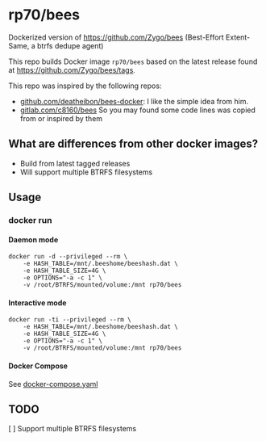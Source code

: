 # rp70/bees
Dockerized version of https://github.com/Zygo/bees (Best-Effort Extent-Same, a btrfs dedupe agent)

This repo builds Docker image `rp70/bees` based on the latest release found at https://github.com/Zygo/bees/tags.

This repo was inspired by the following repos:
* [github.com/deatheibon/bees-docker](https://github.com/deatheibon/bees-docker): I like the simple idea from him.
* [gitlab.com/c8160/bees](https://gitlab.com/c8160/bees)
So you may found some code lines was copied from or inspired by them

## What are differences from other docker images?
* Build from latest tagged releases
* Will support multiple BTRFS filesystems

## Usage
### docker run
#### Daemon mode
```
docker run -d --privileged --rm \
    -e HASH_TABLE=/mnt/.beeshome/beeshash.dat \
    -e HASH_TABLE_SIZE=4G \
    -e OPTIONS="-a -c 1" \
    -v /root/BTRFS/mounted/volume:/mnt rp70/bees
```

#### Interactive mode
```
docker run -ti --privileged --rm \
    -e HASH_TABLE=/mnt/.beeshome/beeshash.dat \
    -e HASH_TABLE_SIZE=4G \
    -e OPTIONS="-a -c 1" \
    -v /root/BTRFS/mounted/volume:/mnt rp70/bees
```
#### Docker Compose
See [docker-compose.yaml](docker-compose.yaml)

## TODO
[ ] Support multiple BTRFS filesystems

